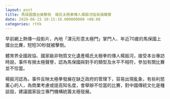 ```yaml
---
layout: post
title: 馬保國擂台被擊倒　楊氏太極拳傳人楊振河指有損聲譽
date: 2020-06-15 10:15:18.000000000 +08:00
categories: rthk
---
```


早前網上熱傳一段影片，內地「渾元形意太極門」掌門人、年近70歲的馬保國上擂台比賽，短短30秒就被擊倒。

體育界全國政協、國家級非物質文化遺產楊氏太極拳的傳人楊振河，接受本台專訪時說，事件有損太極聲譽，認為馬保國與對手的類型及水平不相符，參加有關比賽並不恰當。

楊振河認為，事件反映太極拳發展在缺乏政府的管理下，容易出現亂象，有些利慾薰心的人，為商業考慮或提高知名度，會舉辦不恰當的比賽，對中國傳統文化是種詆毀，建議國家設立專門機構統籌太極發展。
